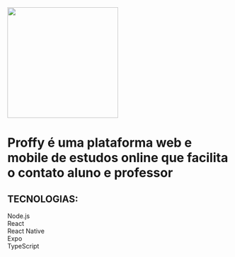 
 <img src="https://user-images.githubusercontent.com/63512716/112360892-92819d00-8cb1-11eb-8976-3eb3cebc43ce.png" width="250px"/>

<h1>Proffy é uma plataforma web e mobile de estudos online que facilita o contato aluno e professor</h1>

<h2>TECNOLOGIAS:</h2> 
Node.js</br>
React</br>
React Native</br>
Expo</br>
TypeScript
